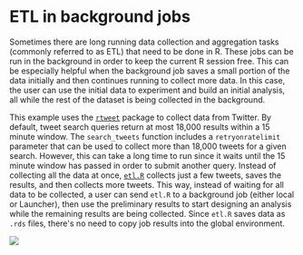 # ETL in background jobs

Sometimes there are long running data collection and aggregation tasks (commonly
referred to as ETL) that need to be done in R. These jobs can be run in the
background in order to keep the current R session free. This can be especially
helpful when the background job saves a small portion of the data initially and
then continues running to collect more data. In this case, the user can use the
initial data to experiment and build an initial analysis, all while the rest of
the dataset is being collected in the background.

This example uses the [`rtweet`](https://rtweet.info/index.html) package to
collect data from Twitter. By default, tweet search queries return at most
18,000 results within a 15 minute window. The `search_tweets` function includes
a `retryonratelimit` parameter that can be used to collect more than 18,000
tweets for a given search. However, this can take a long time to run since it
waits until the 15 minute window has passed in order to submit another query.
Instead of collecting all the data at once, [`etl.R`](etl.R) collects just a few
tweets, saves the results, and then collects more tweets. This way, instead of
waiting for all data to be collected, a user can send `etl.R` to a background
job (either local or Launcher), then use the preliminary results to start
designing an analysis while the remaining results are being collected. Since
`etl.R` saves data as `.rds` files, there's no need to copy job results into the
global environment.

![](../images/etl.gif)